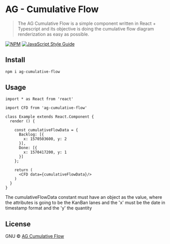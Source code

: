 # AG - Cumulative Flow

> The AG Cumulative Flow is a simple component written in React + Typescript and its objective is doing the cumulative flow diagram renderization as easy as possible.

[![NPM](https://img.shields.io/npm/v/ag-cumulative-flow.svg)](https://www.npmjs.com/package/ag-cumulative-flow) [![JavaScript Style Guide](https://img.shields.io/badge/code_style-standard-brightgreen.svg)](https://standardjs.com)

## Install

```bash
npm i ag-cumulative-flow
```

## Usage

```tsx
import * as React from 'react'

import CFD from 'ag-cumulative-flow'

class Example extends React.Component {
  render () {

    const cumulativeFlowData = {
      Backlog: [{
        x: 1570503600, y: 2
      }],
      Done: [{
        x: 1570417200, y: 1
      }]
    };

    return (
      <CFD data={cumulativeFlowData}/>
    )
  }
}
```

The cumulativeFlowData constant must have an object as the value, where the attributes is going to be the KanBan lanes and the 'x' must be the date in timestamp format and the 'y' the quantity

## License

GNU © [AG Cumulative Flow](https://github.com/valentim/ag-cumulative-flow)
